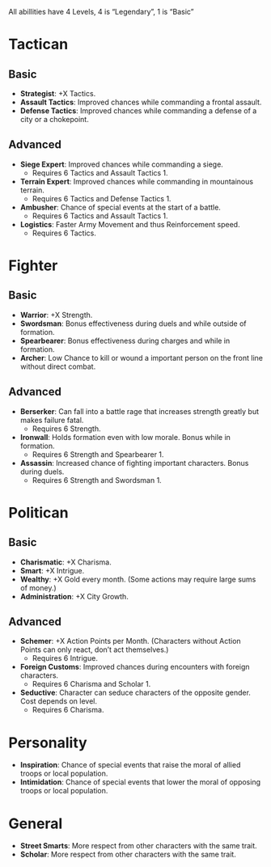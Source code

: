All abillities have 4 Levels, 4 is “Legendary”, 1 is “Basic”

Tactican
========

## Basic
- **Strategist**: +X Tactics.
- **Assault Tactics**: Improved chances while commanding a frontal assault.
- **Defense Tactics**: Improved chances while commanding a defense of a city or a chokepoint.

## Advanced
- **Siege Expert**: Improved chances while commanding a siege.
  - Requires 6 Tactics and Assault Tactics 1.
- **Terrain Expert**: Improved chances while commanding in mountainous terrain.
	- Requires 6 Tactics and Defense Tactics 1.
- **Ambusher**: Chance of special events at the start of a battle.
	- Requires 6 Tactics and Assault Tactics 1.
- **Logistics**: Faster Army Movement and thus Reinforcement speed.
	- Requires 6 Tactics.

Fighter
=======

## Basic
- **Warrior**: +X Strength.
- **Swordsman**: Bonus effectiveness during duels and while outside of formation.
- **Spearbearer**: Bonus effectiveness during charges and while in formation.
- **Archer**: Low Chance to kill or wound a important person on the front line without direct combat.

## Advanced
- **Berserker**: Can fall into a battle rage that increases strength greatly but makes failure fatal.
  - Requires 6 Strength.
- **Ironwall**: Holds formation even with low morale. Bonus while in formation.
  - Requires 6 Strength and Spearbearer 1.
- **Assassin**: Increased chance of fighting important characters. Bonus during duels.
	- Requires 6 Strength and Swordsman 1.

Politican
=========

## Basic
- **Charismatic**: +X Charisma.
- **Smart**: +X Intrigue.
- **Wealthy**: +X Gold every month. (Some actions may require large sums of money.)
- **Administration**: +X City Growth.

## Advanced
- **Schemer**: +X Action Points per Month. (Characters without Action Points can only react, don’t act themselves.)
	- Requires 6 Intrigue.
- **Foreign Customs**: Improved chances during encounters with foreign characters.
	- Requires 6 Charisma and Scholar 1.
- **Seductive**: Character can seduce characters of the opposite gender. Cost depends on level.
  - Requires 6 Charisma.

Personality
===========
- **Inspiration**: Chance of special events that raise the moral of allied troops or local population.
- **Intimidation**: Chance of special events that lower the moral of opposing troops or local population.

General
=======
- **Street Smarts**: More respect from other characters with the same trait.
- **Scholar**: More respect from other characters with the same trait.